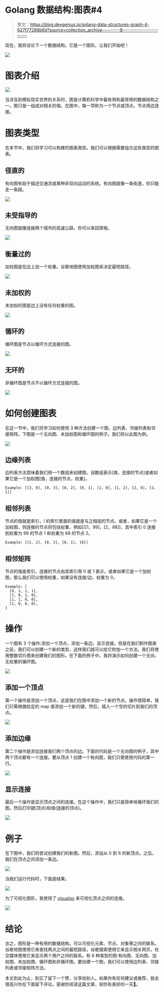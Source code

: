 # Golang 数据结构:图表#4

> 原文：<https://blog.devgenius.io/golang-data-structures-graph-4-627f77288b6d?source=collection_archive---------8----------------------->

现在，我将谈论下一个数据结构，它是一个图形。让我们开始吧！

![](img/bf0f0aefc2a13fb04ded39a5ee4551de.png)

# 图表介绍

![](img/784dee1f99448890126f0cda33b067da.png)

当涉及到模拟现实世界的关系时，图是计算机科学中最有用和最常用的数据结构之一。图只是一组成对相关的值。在图中，每一项称为一个节点或顶点。节点用边连接。

# 图表类型

在本节中，我们将学习可以构建的图表类型。我们可以根据需要组合这些类型的图表。

## 径直的

有向图有助于描述交通流或某种非双向运动的系统。有向图就像一条街道，你只能走一条路。

![](img/7439ec53e6aeeb5a043cc5db07f36110.png)

## 未受指导的

无向图就像连接两个城市的高速公路，你可以来回穿梭。

![](img/42be73562d5a15a995d9857329470267.png)

## 衡量过的

加权图是在边上加一个权重。谷歌地图使用加权图来决定最短路径。

![](img/5d2f95e7a9fb204d63f628cf1000c3ed.png)

## 未加权的

未加权的图是边上没有任何权重的图。

![](img/dd3ee70477524705325faecc738e713b.png)

## 循环的

循环图是节点以循环方式连接的图。

![](img/17dd970f613f250ef4d082c4d02d2c69.png)

## 无环的

非循环图是节点不以循环方式连接的图。

![](img/20dd3f88b2f1efc59505b3f8975a0683.png)

# 如何创建图表

在这一节中，我们将学习如何使用 3 种方法创建一个图，边列表、邻接列表和邻接矩阵。下图是一个无向图、未加权图和循环图的例子。我们将以此图为例。

![](img/93974c0334e4d2cb3ad31ce51f386ee2.png)

## 边缘列表

边列表方法意味着我们用一个数组来创建图，该数组表示[值，连接的节点]或者如果它是一个加权图[值，连接的节点，权重]。

```
Example: [[3, 0], [0, 3], [0, 2], [0, 1], [1, 0], [1, 2], [2, 0], [2, 1]]
```

## 相邻列表

节点的值就是索引，I 的索引里面的值就是与之相连的节点。或者，如果它是一个加权图，则连接的节点将包括权重，例如[[[1，99]，[2，88]]，其中索引 0 连接到权重为 99 的节点 1 和权重为 88 的节点 2。

```
Example: [[1, 2], [0, 2], [0, 1], [0]]
```

## 相邻矩阵

节点的值是索引，连接的节点由其索引用 0 或 1 表示。或者如果它是一个加权图，那么我们可以使用权重，如果没有连接/边，权重为 0。

```
Example: [
  [0, 1, 1, 1],
  [1, 0, 1, 0],
  [1, 1, 0, 0],
  [1, 0, 0, 0],
]
```

# 操作

一个图有 3 个操作:添加一个顶点，添加一条边，显示连接。但是在我们制作图表之前，我们可以创建一个新的类型，这样我们就可以给它附加一个方法。我们将使用整数切片图来创建我们的图形。在下面的例子中，我将演示如何创建一个无向、无权重的循环图。

![](img/5165e9b7405615512c6526356d1a48b7.png)

## 添加一个顶点

第一个操作是添加一个顶点，这是我们在图中添加一个新的节点。操作很简单，我们只需根据给定的 map 值添加一个新的键。然后，插入一个空的切片到我们的顶点。

![](img/307a5b636cff15bc6b134077861b304d.png)

## 添加边缘

第二个操作是添加连接我们两个顶点的边。下面的代码是一个无向图的例子，其中两个顶点都有一个连接。要从顶点 1 创建一个有向图，我们只需使用代码的第一行。

![](img/e3c088baacce991c12b3e5135fafd88d.png)

## 显示连接

最后一个操作是显示顶点之间的连接。在这个操作中，我们只是简单地循环我们的图，然后打印键(顶点)和值(连接的顶点)。

![](img/912eb792fd82c4d39a6208951b02fe0f.png)

# 例子

在下图中，我们将尝试创建我们的新图。然后，添加从 0 到 6 的新顶点。之后，我们在顶点之间添加一条边。

![](img/211887199dc2bced8f5e9eef1c070587.png)

当我们运行代码时，下面是结果。

![](img/6cba1c8d00e32cbc97a818261dae653b.png)

为了可视化图形，我使用了 [visualgo](https://visualgo.net/en/dfsbfs) 来可视化顶点之间的连接。

![](img/f13ba5016f221e9f9ab95889291dd60d.png)

# 结论

总之，图形是一种有用的数据结构，可以可视化元素、节点、对象等之间的联系。谷歌地图使用它来查找两点之间的最短路径，谷歌搜索使用它来显示相关网页，社交媒体使用它来显示两个用户之间的联系。有 6 种类型的图:有向图、无向图、加权图、未加权图、循环图和非循环图。要创建一个图，我们可以使用边列表、邻接列表或邻接矩阵方法。

本文到此为止，别忘了留下一个赞，分享给别人。如果你有任何建议或推荐，我会很高兴你在下面留下评论。感谢你阅读这篇文章，祝你有美好的一天👋。
